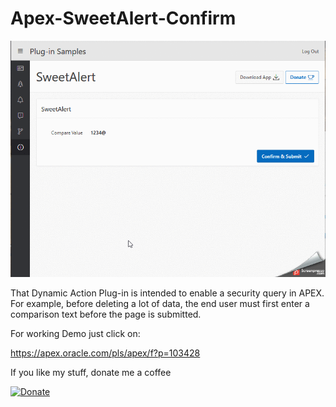  # Apex-SweetAlert-Confirm

![Screenshot](https://github.com/RonnyWeiss/Apex-SweetAlert-Confirm/blob/master/screenshot.gif?raw=true)

That Dynamic Action Plug-in is intended to enable a security query in APEX. For example, before deleting a lot of data, the end user must first enter a comparison text before the page is submitted.

For working Demo just click on:

https://apex.oracle.com/pls/apex/f?p=103428

If you like my stuff, donate me a coffee

[![Donate](https://img.shields.io/badge/Donate-PayPal-green.svg)](https://www.paypal.me/RonnyW1)